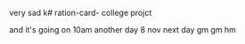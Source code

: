 very sad k# ration-card-
college projct

and it's going on 
10am
another day 8 nov
next day
gm
gm
hm